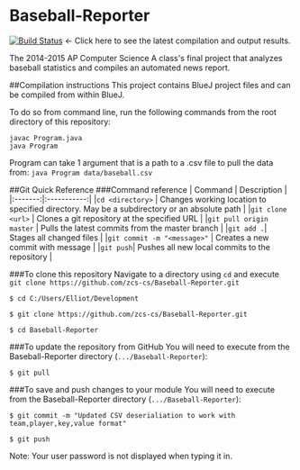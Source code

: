 # Baseball-Reporter
[![Build Status](https://travis-ci.org/zcs-cs/Baseball-Reporter.svg)](https://travis-ci.org/zcs-cs/Baseball-Reporter)
 <- Click here to see the latest compilation and output results.

The 2014-2015 AP Computer Science A class's final project that analyzes baseball statistics and compiles an automated news report.

##Compilation instructions
This project contains BlueJ project files and can be compiled from within BlueJ.

To do so from command line, run the following commands from the root directory of this repository:
```
javac Program.java
java Program
```

Program can take 1 argument that is a path to a .csv file to pull the data from: `java Program data/baseball.csv`

##Git Quick Reference
###Command reference
| Command | Description |
|:-------:|:-----------:|
|`cd <directory>` | Changes working location to specified directory. May be a subdirectory or an absolute path |
|`git clone <url>` | Clones a git repository at the specified URL |
|`git pull origin master` | Pulls the latest commits from the master branch |
|`git add .`| Stages all changed files |
|`git commit -m "<message>"` | Creates a new commit with message |
|`git push`| Pushes all new local commits to the repository |

###To clone this repository
Navigate to a directory using `cd` and execute `git clone https://github.com/zcs-cs/Baseball-Reporter.git`

```
$ cd C:/Users/Elliot/Development

$ git clone https://github.com/zcs-cs/Baseball-Reporter.git

$ cd Baseball-Reporter
```

###To update the repository from GitHub
You will need to execute from the Baseball-Reporter directory (`.../Baseball-Reporter`):

```
$ git pull
```

###To save and push changes to your module
You will need to execute from the Baseball-Reporter directory (`.../Baseball-Reporter`):

```
$ git commit -m "Updated CSV deserialiation to work with team,player,key,value format"

$ git push
```

Note: Your user password is not displayed when typing it in.